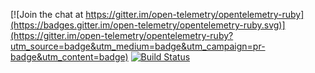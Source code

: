 [![Join the chat at https://gitter.im/open-telemetry/opentelemetry-ruby](https://badges.gitter.im/open-telemetry/opentelemetry-ruby.svg)](https://gitter.im/open-telemetry/opentelemetry-ruby?utm_source=badge&utm_medium=badge&utm_campaign=pr-badge&utm_content=badge)
[![Build Status](https://travis-ci.org/open-telemetry/opentelemetry-ruby.svg?branch=master)](https://travis-ci.org/open-telemetry/opentelemetry-ruby)
